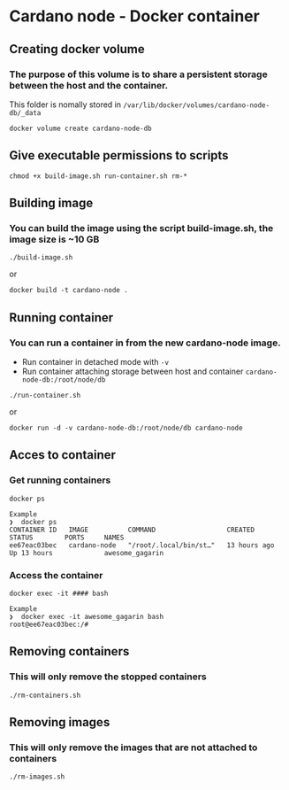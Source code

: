 # Cardano node - Docker container

## Creating docker volume
### The purpose of this volume is to share a persistent storage between the host and the container.
This folder is nomally stored in `/var/lib/docker/volumes/cardano-node-db/_data`
```
docker volume create cardano-node-db
```

## Give executable permissions to scripts
```
chmod +x build-image.sh run-container.sh rm-*
```

## Building image
### You can build the image using the script build-image.sh, the image size is ~10 GB
```
./build-image.sh
```
or

```
docker build -t cardano-node .
```

## Running container
### You can run a container in from the new cardano-node image.
* Run container in detached mode with `-v`
* Run container attaching storage between host and container `cardano-node-db:/root/node/db`
```
./run-container.sh
```
or

```
docker run -d -v cardano-node-db:/root/node/db cardano-node
```

## Acces to container
### Get running containers
```
docker ps
```
```
Example
❯  docker ps
CONTAINER ID   IMAGE          COMMAND                  CREATED        STATUS        PORTS     NAMES
ee67eac03bec   cardano-node   "/root/.local/bin/st…"   13 hours ago   Up 13 hours             awesome_gagarin
```

### Access the container
```
docker exec -it #### bash
```
```
Example
❯  docker exec -it awesome_gagarin bash
root@ee67eac03bec:/# 
```

## Removing containers
### This will only remove the stopped containers
```
./rm-containers.sh
```

## Removing images
### This will only remove the images that are not attached to containers
```
./rm-images.sh
```

